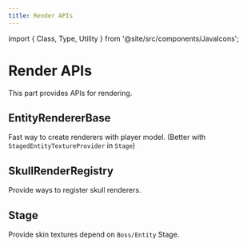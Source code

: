 ```yaml
---
title: Render APIs
---
```


import { Class, Type, Utility } from '@site/src/components/JavaIcons';

# Render APIs

This part provides APIs for rendering.

## EntityRendererBase <Class/>

Fast way to create renderers with player model. (Better with `StagedEntityTextureProvider` in `Stage`)

## SkullRenderRegistry <Utility/>

Provide ways to register skull renderers.

## Stage <Type/>

Provide skin textures depend on `Boss/Entity` Stage.